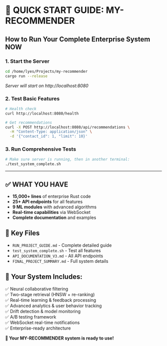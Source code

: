 # 🚀 **QUICK START GUIDE: MY-RECOMMENDER**

## **How to Run Your Complete Enterprise System NOW**

### **1. Start the Server**
```bash
cd /home/lyes/Projects/my-recommender
cargo run --release
```
*Server will start on http://localhost:8080*

### **2. Test Basic Features**
```bash
# Health check
curl http://localhost:8080/health

# Get recommendations
curl -X POST http://localhost:8080/api/recommendations \
  -H "Content-Type: application/json" \
  -d '{"contact_id": 1, "limit": 10}'
```

### **3. Run Comprehensive Tests**
```bash
# Make sure server is running, then in another terminal:
./test_system_complete.sh
```

---

## ✅ **WHAT YOU HAVE**

- **15,000+ lines** of enterprise Rust code
- **25+ API endpoints** for all features
- **9 ML modules** with advanced algorithms
- **Real-time capabilities** via WebSocket
- **Complete documentation** and examples

## 📁 **Key Files**
- `RUN_PROJECT_GUIDE.md` - Complete detailed guide
- `test_system_complete.sh` - Test all features
- `API_DOCUMENTATION_V3.md` - All API endpoints
- `FINAL_PROJECT_SUMMARY.md` - Full system details

## 🎯 **Your System Includes:**
✅ Neural collaborative filtering  
✅ Two-stage retrieval (HNSW + re-ranking)  
✅ Real-time learning & feedback processing  
✅ Advanced analytics & user behavior tracking  
✅ Drift detection & model monitoring  
✅ A/B testing framework  
✅ WebSocket real-time notifications  
✅ Enterprise-ready architecture  

**🎊 Your MY-RECOMMENDER system is ready to use!**
